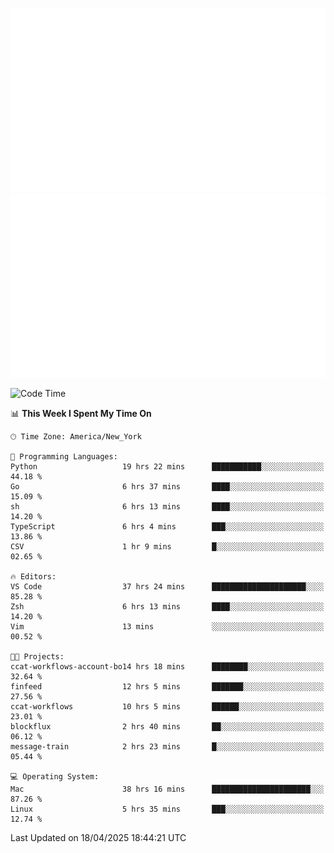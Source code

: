 <a href="https://github.com/jstrieb/github-stats">
 
![](https://github.com/evanhuang117/github-stats/blob/master/generated/overview.svg)
![](https://github.com/evanhuang117/github-stats/blob/master/generated/languages.svg)

</a>

<!--START_SECTION:waka-->
![Code Time](http://img.shields.io/badge/Code%20Time-812%20hrs%2035%20mins-blue)

📊 **This Week I Spent My Time On** 

```text
🕑︎ Time Zone: America/New_York

💬 Programming Languages: 
Python                   19 hrs 22 mins      ███████████░░░░░░░░░░░░░░   44.18 % 
Go                       6 hrs 37 mins       ████░░░░░░░░░░░░░░░░░░░░░   15.09 % 
sh                       6 hrs 13 mins       ████░░░░░░░░░░░░░░░░░░░░░   14.20 % 
TypeScript               6 hrs 4 mins        ███░░░░░░░░░░░░░░░░░░░░░░   13.86 % 
CSV                      1 hr 9 mins         █░░░░░░░░░░░░░░░░░░░░░░░░   02.65 % 

🔥 Editors: 
VS Code                  37 hrs 24 mins      █████████████████████░░░░   85.28 % 
Zsh                      6 hrs 13 mins       ████░░░░░░░░░░░░░░░░░░░░░   14.20 % 
Vim                      13 mins             ░░░░░░░░░░░░░░░░░░░░░░░░░   00.52 % 

🐱‍💻 Projects: 
ccat-workflows-account-bo14 hrs 18 mins      ████████░░░░░░░░░░░░░░░░░   32.64 % 
finfeed                  12 hrs 5 mins       ███████░░░░░░░░░░░░░░░░░░   27.56 % 
ccat-workflows           10 hrs 5 mins       ██████░░░░░░░░░░░░░░░░░░░   23.01 % 
blockflux                2 hrs 40 mins       ██░░░░░░░░░░░░░░░░░░░░░░░   06.12 % 
message-train            2 hrs 23 mins       █░░░░░░░░░░░░░░░░░░░░░░░░   05.44 % 

💻 Operating System: 
Mac                      38 hrs 16 mins      ██████████████████████░░░   87.26 % 
Linux                    5 hrs 35 mins       ███░░░░░░░░░░░░░░░░░░░░░░   12.74 % 
```


 Last Updated on 18/04/2025 18:44:21 UTC
<!--END_SECTION:waka-->
